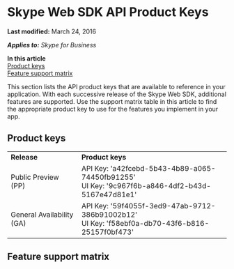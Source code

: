 # Skype Web SDK API Product Keys

 **Last modified:** March 24, 2016

 _**Applies to:** Skype for Business_

 **In this article**<br/>
[Product keys](#product-keys)<br/>
[Feature support matrix](#feature-support-matrix)



This section lists the API product keys that are available to reference in your application. With each successive release of the Skype Web SDK, additional features are supported. Use the support matrix table in this article to find the appropriate product key to use for the features you implement in your app. 

## Product keys
<a name="sectionSection0"> </a>

|||
|:-----|:-----|
|**Release**|**Product keys**|
|Public Preview (PP)|API Key: 'a42fcebd-5b43-4b89-a065-74450fb91255' <br/> UI Key: '9c967f6b-a846-4df2-b43d-5167e47d81e1' |
|General Availability (GA)|API Key: '59f4055f-3ed9-47ab-9712-386b91002b12' <br/> UI Key: 'f58ebf0a-db70-43f6-b816-25157f0bf473'|




## Feature support matrix
<a name="sectionSection1"> </a>



